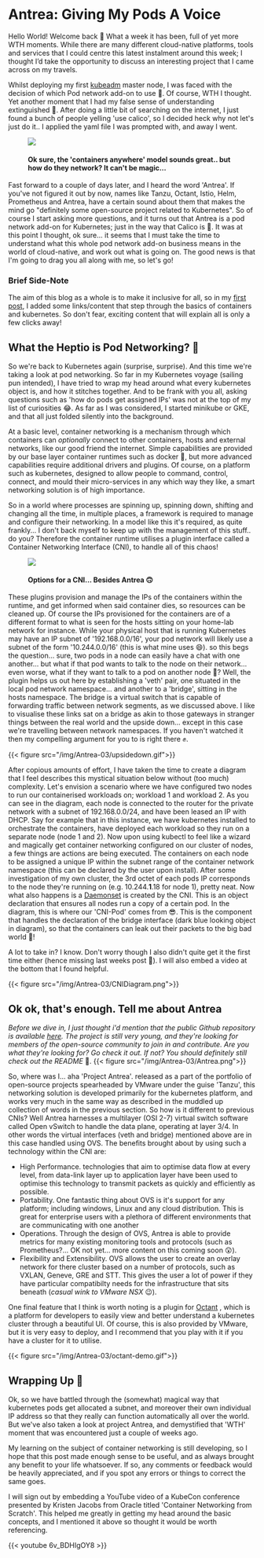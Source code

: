 # Antrea: Giving My Pods A Voice


Hello World! Welcome back 🎉 What a week it has been, full of yet more WTH moments. While there are many different cloud-native platforms, tools and services that I could centre this latest instalment around this week; I thought I’d take the opportunity to discuss an interesting project that I came across on my travels.

Whilst deploying my first [kubeadm](https://kubernetes.io/docs/reference/setup-tools/kubeadm/kubeadm/) master node, I was faced with the decision of which Pod network add-on to use 👀. Of course, WTH I thought. Yet another moment that I had my false sense of understanding extinguished 🧯. After doing a little bit of searching on the internet, I just found a bunch of people yelling 'use calico', so I decided heck why not let's just do it.. I applied the yaml file I was prompted with, and away I went.

<figure>
<img src="/img/Antrea-03/KubernetesComic2.png" />
<figcaption>
<h4>Ok sure, the 'containers anywhere' model sounds great.. but how do they network? It can't be magic... </h4>
</figcaption>
</figure>

Fast forward to a couple of days later, and I heard the word 'Antrea'. If you've not figured it out by now, names like Tanzu, Octant, Istio, Helm, Prometheus and Antrea, have a certain sound about them that makes the mind go "definitely some open-source project related to Kubernetes". So of course I start asking more questions, and it turns out that Antrea is a pod network add-on for Kubernetes; just in the way that Calico is 🤔. It was at this point I thought, ok sure... it seems that I must take the time to understand what this whole pod network add-on business means in the world of cloud-native, and work out what is going on. The good news is that I'm going to drag you all along with me, so let's go!

### Brief Side-Note
 The aim of this blog as a whole is to make it inclusive for all, so in my [first post](https://whattheheptio.com/2020/02/first-posts/), I added some links/content that step through the basics of containers and kubernetes. So don't fear, exciting content that will explain all is only a few clicks away!

## What the Heptio is Pod Networking? 🔗
So we're back to Kubernetes again (surprise, surprise). And this time we're taking a look at pod networking. So far in my Kubernetes voyage (sailing pun intended), I have tried to wrap my head around what every kubernetes object is, and how it stitches together. And to be frank with you all, asking questions such as 'how do pods get assigned IPs' was not at the top of my list of curiosities 😂. As far as I was considered, I started minikube or GKE, and that all just folded silently into the background.

At a basic level, container networking is a mechanism through which containers can _optionally_ connect to other containers, hosts and external networks, like our good friend the internet. Simple capabilities are provided by our base layer container runtimes such as docker 🐳, but more advanced capabilities require additional drivers and plugins. Of course, on a platform such as kubernetes, designed to allow people to command, control, connect, and mould their micro-services in any which way they like, a smart networking solution is of high importance.

So in a world where processes are spinning up, spinning down, shifting and changing all the time, in multiple places, a framework is required to manage and configure their networking. In a model like this it's required, as quite frankly... I don't back myself to keep up with the management of this stuff.. do you? Therefore the container runtime utilises a plugin interface called a Container Networking Interface (CNI), to handle all of this chaos!

<figure>
<img src="/img/Antrea-03/Alternatives.png" />
<figcaption>
<h4>Options for a CNI... Besides Antrea 🙃</h4>
</figcaption>
</figure>

These plugins provision and manage the IPs of the containers within the runtime, and get informed when said container dies, so resources can be cleaned up. Of course the IPs provisioned for the containers are of a different format to what is seen for the hosts sitting on your home-lab network for instance. While your physical host that is running Kubernetes may have an IP subnet of '192.168.0.0/16', your pod network will likely use a subnet of the form '10.244.0.0/16' (this is what mine uses 😄). so this begs the question... sure, two pods in a node can easily have a chat with one another... but what if that pod wants to talk to the node on their network... even worse, what if they want to talk to a pod on another node 🤯? Well, the plugin helps us out here by establishing a 'veth' pair, one situated in the local pod network namespace... and another to a 'bridge', sitting in the hosts namespace. The bridge is a virtual switch that is capable of forwarding traffic between network segments, as we discussed above. I like to visualise these links sat on a bridge as akin to those gateways in stranger things between the real world and the upside down... except in this case we're travelling between network namespaces. If you haven't watched it then my compelling argument for you to is right there ✊.

{{< figure src="/img/Antrea-03/upsidedown.gif">}}


After copious amounts of effort, I have taken the time to create a diagram that I feel describes this mystical situation below without (too much) complexity. Let's envision a scenario where we have configured two nodes to run our containerised workloads on; workload 1 and workload 2. As you can see in the diagram, each node is connected to the router for the private network with a subnet of 192.168.0.0/24, and have been leased an IP with DHCP. Say for example that in this instance, we have kubernetes installed to orchestrate the containers, have deployed each workload so they run on a separate node (node 1 and 2). Now upon using kubectl to feel like a wizard and magically get container networking configured on our cluster of nodes, a few things are actions are being executed. The containers on each node to be assigned a unique IP within the subnet range of the container network namespace (this can be declared by the user upon install). After some investigation of my own cluster, the 3rd octet of each pods IP corresponds to the node they're running on (e.g. 10.244.**1**.18 for node 1), pretty neat. Now what also happens is a [Daemonset](https://kubernetes.io/docs/concepts/workloads/controllers/daemonset/) is created by the CNI. This is an object declaration that ensures all nodes run a copy of a certain pod. In the diagram, this is where our 'CNI-Pod' comes from 😎. This is the component that handles the declaration of the bridge interface (dark blue looking object in diagram), so that the containers can leak out their packets to the big bad world 🥴!

A lot to take in? I know. Don't worry though I also didn't quite get it the first time either (hence missing last weeks post 🥊). I will also embed a video at the bottom that I found helpful.

{{< figure src="/img/Antrea-03/CNIDiagram.png">}}


## Ok ok, that's enough. Tell me about Antrea

_Before we dive in, I just thought i'd mention that the public Github repository is available [here](https://github.com/vmware-tanzu/antrea). The project is still very young, and they're looking for members of the open-source community to join in and contribute. Are you what they're looking for? Go check it out. If not? You should definitely still check out the README_ 🙂.
{{< figure src="/img/Antrea-03/Antrea.png">}}

So, where was I... aha 'Project Antrea'. released as a part of the portfolio of open-source projects spearheaded by VMware under the guise 'Tanzu', this networking solution is developed primarily for the kubernetes platform, and works very much in the same way as described in the muddled up collection of words in the previous section. So how is it different to previous CNIs? Well Antrea harnesses a multilayer (OSI 2-7) virtual switch software called Open vSwitch to handle the data plane, operating at layer 3/4. In other words the virtual interfaces (veth and bridge) mentioned above are in this case handled using OVS. The benefits brought about by using such a technology within the CNI are:

* High Performance. technologies that aim to optimise data flow at every level, from data-link layer up to application layer have been used to optimise this technology to transmit packets as quickly and efficiently as possible.
* Portability. One fantastic thing about OVS is it's support for any platform; including windows, Linux and any cloud distribution. This is great for enterprise users with a plethora of different environments that are communicating with one another
* Operations. Through the design of OVS, Antrea is able to provide metrics for many existing monitoring tools and protocols (such as Prometheus?... OK not yet... more content on this coming soon 😲).
* Flexibility and Extensibility. OVS allows the user to create an overlay network for there cluster based on a number of protocols, such as VXLAN, Geneve, GRE and STT. This gives the user a lot of power if they have particular compatibilty needs for the infrastructure that sits beneath (_casual wink to VMware NSX_ 😉).

One final feature that I think is worth noting is a plugin for [Octant](https://github.com/vmware-tanzu/octant) , which is a platform for developers to easily view and better understand a kubernetes cluster through a beautiful UI. Of course, this is also provided by VMware, but it is very easy to deploy, and I recommend that you play with it if you have a cluster for it to utilise.

{{< figure src="/img/Antrea-03/octant-demo.gif">}}


## Wrapping Up 🎁

Ok, so we have battled through the (somewhat) magical way that kubernetes pods get allocated a subnet, and moreover their own individual IP address so that they really can function automatically all over the world. But we've also taken a look at project Antrea, and demystified that 'WTH' moment that was encountered just a couple of weeks ago.

My learning on the subject of container networking is still developing, so I hope that this post made enough sense to be useful, and as always brought any benefit to your life whatsoever. If so, any comments or feedback would be heavily appreciated, and if you spot any errors or things to correct the same goes.

I will sign out by embedding a YouTube video of a KubeCon conference presented by Kristen Jacobs from Oracle titled 'Container Networking from Scratch'. This helped me greatly in getting my head around the basic concepts, and I mentioned it above so thought it would be worth referencing.

{{< youtube 6v_BDHIgOY8 >}}